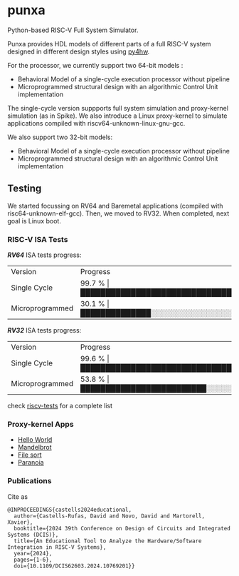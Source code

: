 # punxa
Python-based RISC-V Full System Simulator.

Punxa provides HDL models of different parts of a full RISC-V system designed in different design styles using [py4hw](https://github.com/davidcastells/py4hw).

For the processor, we currently support two 64-bit models :

- Behavioral Model of a single-cycle execution processor without pipeline
- Microprogrammed structural design with an algorithmic Control Unit implementation
 

The single-cycle version suppports full system simulation and proxy-kernel simulation (as in Spike).
We also introduce a Linux proxy-kernel to simulate applications compiled with riscv64-unknown-linux-gnu-gcc.

We also support two 32-bit models:

- Behavioral Model of a single-cycle execution processor without pipeline
- Microprogrammed structural design with an algorithmic Control Unit implementation
  
## Testing

We started focussing on RV64 and Baremetal applications (compiled with risc64-unknown-elf-gcc).
Then, we moved to RV32.
When completed, next goal is Linux boot.

### RISC-V ISA Tests

***RV64*** ISA tests progress: 

<table>
 <tr><td>Version</td><td>Progress</td></tr>
 <tr>
  <td>Single Cycle </td><td>99.7 %   |█████████████████████████████████████████████|</td>
 </tr>
 <tr>
  <td>Microprogrammed </td><td>30.1 %   |██████████████░░░░░░░░░░░░░░░░░░░░░░░░░░░░░░░|</td>  
 </tr>
</table>


***RV32*** ISA tests progress:

<table>
<tr><td>Version</td><td>Progress</td></tr>
<tr>
 <td>Single Cycle </td><td>99.6 %   |█████████████████████████████████████████████|</td>
</tr>
<tr>
 <td>Microprogrammed </td><td>53.8 %   |█████████████████████████░░░░░░░░░░░░░░░░░░░░|</td>
</tr>
</table>

check [riscv-tests](https://github.com/davidcastells/punxa/blob/main/test/riscv-tests/README.md) for a complete list

### Proxy-kernel Apps

- [Hello World](https://github.com/davidcastells/punxa/blob/main/test/proxykernel_software/hello/README.md)
- [Mandelbrot](https://github.com/davidcastells/punxa/blob/main/test/proxykernel_software/mandelbrot/README.md)
- [File sort](https://github.com/davidcastells/punxa/tree/main/test/proxykernel_software/sort/README.md)
- [Paranoia](https://github.com/davidcastells/punxa/tree/main/test/proxykernel_software/paranoia/README.md)

### Publications
Cite as 

```
@INPROCEEDINGS{castells2024educational,
  author={Castells-Rufas, David and Novo, David and Martorell, Xavier},
  booktitle={2024 39th Conference on Design of Circuits and Integrated Systems (DCIS)}, 
  title={An Educational Tool to Analyze the Hardware/Software Integration in RISC-V Systems}, 
  year={2024},
  pages={1-6},
  doi={10.1109/DCIS62603.2024.10769201}}
```
